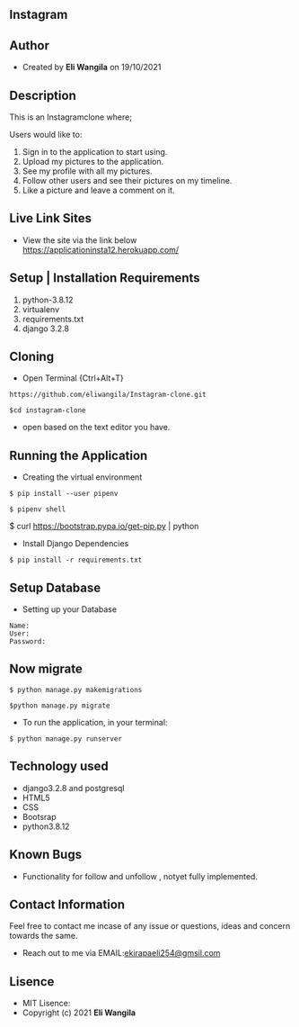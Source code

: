 ## Instagram

## Author
- Created by **Eli Wangila** on 19/10/2021

## Description
This is an Instagramclone where;

Users would like to:

1. Sign in to the application to start using.
2. Upload my pictures to the application.
3. See my profile with all my pictures.
4. Follow other users and see their pictures on my timeline.
5. Like a picture and leave a comment on it.

## Live Link Sites

- View the site via the link below
https://applicationinsta12.herokuapp.com/
## Setup | Installation Requirements

1. python-3.8.12
2. virtualenv
3. requirements.txt
4. django 3.2.8

## Cloning

* Open Terminal {Ctrl+Alt+T}

```
https://github.com/eliwangila/Instagram-clone.git
```
```
$cd instagram-clone
```

* open based on the text editor you have.

## Running the Application

* Creating the virtual environment

 ```
$ pip install --user pipenv
```

```
$ pipenv shell
```

$ curl https://bootstrap.pypa.io/get-pip.py | python

* Install Django Dependencies

```
$ pip install -r requirements.txt
```

## Setup Database

* Setting up your Database 

```
Name:
User:
Password:

```
## Now migrate

```
$ python manage.py makemigrations
```

```
$python manage.py migrate
```

* To run the application, in your terminal:

```
$ python manage.py runserver
```

## Technology used

* django3.2.8 and postgresql
* HTML5
* CSS
* Bootsrap
* python3.8.12

## Known Bugs

- Functionality for follow and unfollow , notyet fully implemented.
## Contact  Information

 Feel free to contact me incase of any issue or questions, ideas and concern towards the same.

- Reach out to me via EMAIL:[ekirapaeli254@gmsil.com]()
## Lisence
 - MIT Lisence:
 - Copyright (c) 2021 **Eli Wangila**